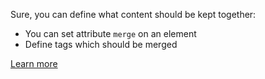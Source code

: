 Sure, you can define what content should be kept together:

- You can set attribute `merge` on an element
- Define tags which should be merged

[Learn more](https://github.com/locize/locizify#merge-content)